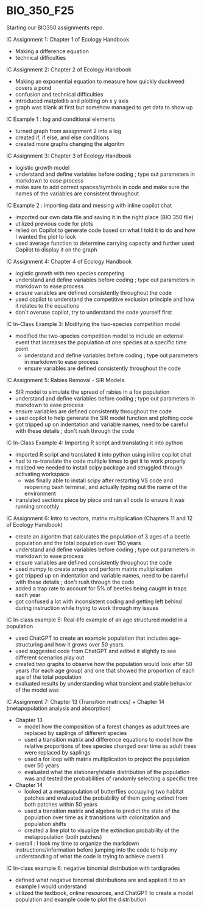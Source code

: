 # BIO_350_F25
Starting our BIO350 assignments repo.

IC Assignment 1: Chapter 1 of Ecology Handbook
 -  Making a difference equation
 -  technical difficulties 

IC Assignment 2: Chapter 2 of Ecology Handbook
 -  Making an exponential equation to measure how quickly duckweed covers a pond
 -  confusion and technical difficulties
 -  introduced matplotlib and plotting on x y axis
 -  graph was blank at first but somehow managed to get data to show up 

IC Example 1 : log and conditional elements
 - turned graph from assignment 2 into a log 
 - created if, if else, and else conditions 
 - created more graphs changing the algoritm

IC Assignment 3: Chapter 3 of Ecology Handbook
 - logistic growth model
 - understand and define variables before coding ; type out parameters in markdown to ease process
 - make sure to add correct spaces/symbols in code and make sure the names of the variables are consistent throughout

IC Example 2 : importing data and messing with inline copilot chat
 - imported our own data file and saving it in the right place (BIO 350 file)
 - utilized previous code for plots
 - relied on Copilot to generate code based on what I told it to do and how I wanted the plot to look
 - used average function to determine carrying capactiy and further used Copilot to display it on the graph

IC Assignment 4: Chapter 4 of Ecology Handbook
 - logistic growth with two species competing
 - understand and define variables before coding ; type out parameters in markdown to ease process
 - ensure variables are defined consistently throughout the code
 - used copilot to understand the competitive exclusion principle and how it relates to the equations
 - don't overuse copilot, try to understand the code yourself first

IC In-Class Example 3: Modifying the two-species competition model
 - modified the two-species competition model to include an external event that increases the population of one species at a specific time point
    - understand and define variables before coding ; type out parameters in markdown to ease process
    - ensure variables are defined consistently throughout the code
    
IC Assignment 5: Rabies Removal - SIR Models
 - SIR model to simulate the spread of rabies in a fox population
 - understand and define variables before coding ; type out parameters in markdown to ease process
 - ensure variables are defined consistently throughout the code
 - used copilot to help generate the SIR model function and plotting code
 - got tripped up on indentation and variable names, need to be careful with these details ; don't rush through the code

IC In-Class Example 4: Importing R script and translating it into python
 - imported R script and translated it into python using inline copilot chat
 - had to re-translate the code multiple times to get it to work properly
 - realized we needed to install scipy package and struggled through activating workspace 
    - was finally able to install scipy after restarting VS code and reopening bash terminal, and actually typing out the name of the environment 
 - translated sections piece by piece and ran all code to ensure it was running smoothly   

IC Assignment 6: Intro to vectors, matrix multiplication (Chapters 11 and 12 of Ecology Handbook)
 - create an algoritm that calculates the population of 3 ages of a beetle population and the total population over 150 years
 - understand and define variables before coding ; type out parameters in markdown to ease process
 - ensure variables are defined consistently throughout the code
 - used numpy to create arrays and perform matrix multiplication
 - got tripped up on indentation and variable names, need to be careful with these details ; don't rush through the code
 - added a trap rate to account for 5% of beetles being caught in traps each year
 - got confused a lot with inconsistent coding and getting left behind during instruction while trying to work through my issues

 IC In-class example 5: Real-life example of an age structured model in a population
 - used ChatGPT to create an example population that includes age-structuring and how it grows over 50 years. 
 - used suggested code from ChatGPT and edited it slightly to see different scenarios play out
 - created two graphs to observe how the population would look after 50 years (for each age group) and one that showed the proportion of each age of the total population
 - evaluated results by understanding what transient and stable behavior of the model was 

 IC Assignment 7: Chapter 13 (Transition matrices) + Chapter 14 (metapopulation analysis and absorption)
 - Chapter 13
   - model how the composition of a forest changes as adult trees are replaced by saplings of different species 
   - used a transition matrix and difference equations to model how the relative proportions of tree species changed over time as adult trees were replaced by saplings
   - used a for loop with matrix multiplication to project the population over 50 years
   - evaluated what the stationary/stable distribution of the population was and tested the probabilities of randomly selecting a specific tree
- Chapter 14
   - looked at a metapopulation of butterflies occupying two habitat patches and evaluated the probability of them going extinct from both patches within 50 years
   - used a transition matrix and algebra to predict the state of the population over time as it transitions with colonization and population shifts
   - created a line plot to visualize the extinction probability of the metapopulation (both patches)
- overall : I took my time to organize the markdown instructions/information before jumping into the code to help my understanding of what the code is trying to achieve overall.

IC In-class example 6: negative binomial distribution with tardigrades
- defined what negative binomial distributions are and applied it to an example I would understand
- utilized the textbook, online resources, and ChatGPT to create a model population and example code to plot the distribution